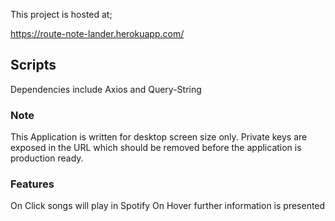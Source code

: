 This project is hosted at;

https://route-note-lander.herokuapp.com/


## Scripts

Dependencies include Axios and Query-String

### Note

This Application is written for desktop screen size only.
Private keys are exposed in the URL which should be removed before the application is production ready.

### Features

On Click songs will play in Spotify
On Hover further information is presented
